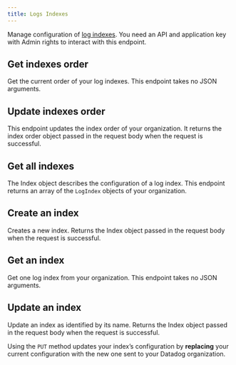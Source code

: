```yaml
---
title: Logs Indexes
---
```

Manage configuration of [log indexes](https://docs.datadoghq.com/logs/indexes/).
You need an API and application key with Admin rights to interact with this endpoint.

## Get indexes order

Get the current order of your log indexes. This endpoint takes no JSON arguments.

## Update indexes order

This endpoint updates the index order of your organization.
It returns the index order object passed in the request body when the request is successful.

## Get all indexes

The Index object describes the configuration of a log index.
This endpoint returns an array of the `LogIndex` objects of your organization.

## Create an index

Creates a new index. Returns the Index object passed in the request body when the request is successful.

## Get an index

Get one log index from your organization. This endpoint takes no JSON arguments.

## Update an index

Update an index as identified by its name.
Returns the Index object passed in the request body when the request is successful.

Using the `PUT` method updates your index’s configuration by **replacing**
your current configuration with the new one sent to your Datadog organization.


